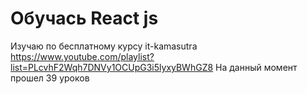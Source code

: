 # Обучась React js

Изучаю по бесплатному курсу it-kamasutra
https://www.youtube.com/playlist?list=PLcvhF2Wqh7DNVy1OCUpG3i5lyxyBWhGZ8
На данный момент прошел 39 уроков

